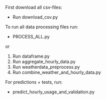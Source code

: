 First download all csv-files:
- Run download_csv.py

To run all data processing files run:
- PROCESS_ALL.py

or

1. Run dataframe.py
2. Run aggregate_hourly_data.py
3. Run weatherdata_preprocess.py
4. Run combine_weather_and_hourly_data.py

For predictions + tests, run:
- predict_hourly_usage_and_validation.py
